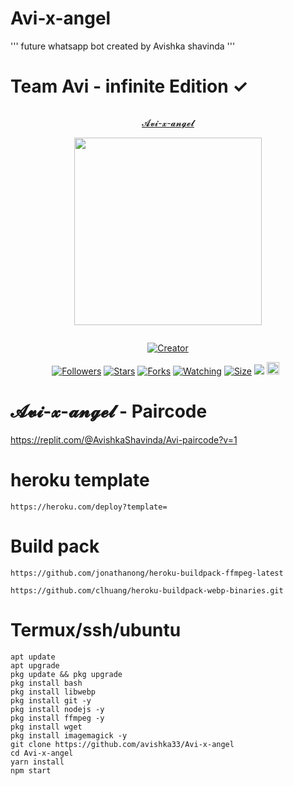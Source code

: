 # Avi-x-angel

''' future whatsapp bot created by Avishka shavinda '''


# Team Avi - infinite Edition ✓ 


<p align="center">
  <a href="#"><img src="http://readme-typing-svg.herokuapp.com?color=d1fa02&center=true&vCenter=true&multiline=false&lines=AVISHKA+SHAVINDA" alt="">
</p> 
 
<p align="center"> 
<u>𝓐𝓿𝓲-𝔁-𝓪𝓷𝓰𝓮𝓵</u>
</p>
<p align="center">
<img src="https://raw.githubusercontent.com/avishka33/Avi-x-angel/main/AVI%20ANGEL.jpg" width="300" height="300"/>
</p>

<p align="center">
  <a href="#"><img src="http://readme-typing-svg.herokuapp.com?color=d1fa02&center=true&vCenter=true&multiline=false&lines=𝘼𝙫𝙞+𝙞𝙣𝙛𝙞𝙣𝙖𝙩𝙚+𝙀𝙙𝙞𝙩𝙞𝙤𝙣" alt="">
</p> 



<p align="center">
<a href="#"><img title="Creator" src="https://img.shields.io/badge/Creator-AVI-red.svg?style=for-the-badge&logo=github"></a>
</p>
<p align="center">
<a href="https://github.com/darkmakerofc?tab=followers"><img title="Followers" src="https://img.shields.io/github/followers/AlipBot?color=green&style=flat-square"></a>
<a href="https://github.com/DarkMakerofc/Queen-Elisa-Md-V2/stargazers/"><img title="Stars" src="https://img.shields.io/github/stars/darkmakerofc/Queen-Elisa-MD-V2?color=white&style=flat-square"></a>
<a href="https://github.com/DarkMakerofc/Queen-Elisa-Md-V2/network/members"><img title="Forks" src="https://img.shields.io/github/forks/darkmakerofc/Queen-Elisa-MD-V2?color=yellow&style=flat-square"></a>
<a href="https://github.com/DarkMakerofc/Queen-Elisa-Md-V2/watchers"><img title="Watching" src="https://img.shields.io/github/watchers/darkmakerofc/Queen-Elisa-MD-V2?label=Watchers&color=red&style=flat-square"></a>
<a href="https://github.com/DarkMakerofc/Queen-Elisa-Md-V2/"><img title="Size" src="https://img.shields.io/github/repo-size/AlipBot/Api-Alpis?style=flat-square&color=darkred"></a>
<a href="https://hits.seeyoufarm.com"><img src="https://hits.seeyoufarm.com/api/count/incr/badge.svg?url=https://github.com/DarkMakerofc/Queen-Elisa-Md-V2/%2Fhit-counter&count_bg=%2379C83D&title_bg=%23555555&icon=probot.svg&icon_color=%2304FF00&title=hits&edge_flat=false"/></a>
<a href="https://github.com/DarkMakerofc/Queen-Elisa-Md-V2/graphs/commit-activity"><img height="20" src="https://img.shields.io/badge/Maintained-No-red.svg"></a>&nbsp;&nbsp;
</p>




# 𝓐𝓿𝓲-𝔁-𝓪𝓷𝓰𝓮𝓵 - Paircode
https://replit.com/@AvishkaShavinda/Avi-paircode?v=1

# heroku template

``` 
https://heroku.com/deploy?template=
```

# Build pack

``` 
https://github.com/jonathanong/heroku-buildpack-ffmpeg-latest
```

```
https://github.com/clhuang/heroku-buildpack-webp-binaries.git
```


# Termux/ssh/ubuntu
```
apt update
apt upgrade
pkg update && pkg upgrade
pkg install bash
pkg install libwebp
pkg install git -y
pkg install nodejs -y 
pkg install ffmpeg -y 
pkg install wget
pkg install imagemagick -y
git clone https://github.com/avishka33/Avi-x-angel
cd Avi-x-angel
yarn install
npm start
```
